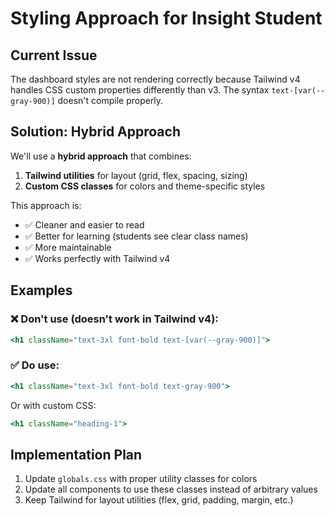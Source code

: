 # Styling Approach for Insight Student

## Current Issue
The dashboard styles are not rendering correctly because Tailwind v4 handles CSS custom properties differently than v3. The syntax `text-[var(--gray-900)]` doesn't compile properly.

## Solution: Hybrid Approach

We'll use a **hybrid approach** that combines:
1. **Tailwind utilities** for layout (grid, flex, spacing, sizing)
2. **Custom CSS classes** for colors and theme-specific styles

This approach is:
- ✅ Cleaner and easier to read
- ✅ Better for learning (students see clear class names)
- ✅ More maintainable
- ✅ Works perfectly with Tailwind v4

## Examples

### ❌ Don't use (doesn't work in Tailwind v4):
```jsx
<h1 className="text-3xl font-bold text-[var(--gray-900)]">
```

### ✅ Do use:
```jsx
<h1 className="text-3xl font-bold text-gray-900">
```

Or with custom CSS:
```jsx
<h1 className="heading-1">
```

## Implementation Plan
1. Update `globals.css` with proper utility classes for colors
2. Update all components to use these classes instead of arbitrary values
3. Keep Tailwind for layout utilities (flex, grid, padding, margin, etc.)

